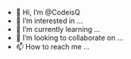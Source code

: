 - 👋 Hi, I’m @CodeisQ
- 👀 I’m interested in ...
- 🌱 I’m currently learning ...
- 💞️ I’m looking to collaborate on ...
- 📫 How to reach me ...

<!---
CodeisQ/CodeisQ is a ✨ special ✨ repository because its `README.md` (this file) appears on your GitHub profile.
You can click the Preview link to take a look at your changes.
--->
